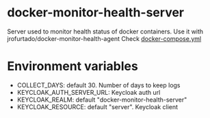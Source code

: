 # docker-monitor-health-server
Server used to monitor health status of docker containers. Use it with jrofurtado/docker-monitor-health-agent
Check [docker-compose.yml](docker-compose.yml)

# Environment variables
* COLLECT_DAYS: default 30. Number of days to keep logs
* KEYCLOAK_AUTH_SERVER_URL: Keycloak auth url
* KEYCLOAK_REALM: default "docker-monitor-health-server"
* KEYCLOAK_RESOURCE: default "server". Keycloak client